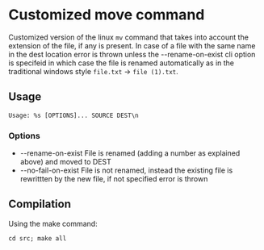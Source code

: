 # Customized move command
Customized version of the linux `mv` command that takes into account the extension of the file, if any is present. 
In case of a file with the same name in the dest location error is thrown unless the --rename-on-exist cli option is specifeid in which case the file is renamed automatically as in the traditional windows style `file.txt` -> `file (1).txt`. 

## Usage
```Usage: %s [OPTIONS]... SOURCE DEST\n```

### Options
* --rename-on-exist File is renamed (adding a number as explained above) and moved to DEST
* --no-fail-on-exist File is not renamed, instead the existing file is rewrittten by the new file, if not specified error is thrown  


## Compilation
Using the make command: 

```cd src; make all```